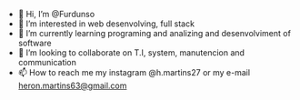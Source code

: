 - 👋 Hi, I’m @Furdunso
- 👀 I’m interested in web desenvolving, full stack
- 🌱 I’m currently learning programing and analizing and desenvolviment of software
- 💞️ I’m looking to collaborate on T.I, system, manutencion and communication
- 📫 How to reach me my instagram @h.martins27 or my e-mail heron.martins63@gmail.com

<!---
Furdunsu/Furdunsu is a ✨ special ✨ repository because its `README.md` (this file) appears on your GitHub profile.
You can click the Preview link to take a look at your changes.
--->
